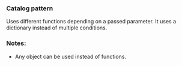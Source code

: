 ### Catalog pattern
Uses different functions depending on a passed parameter. It uses a dictionary 
instead of multiple conditions.

### Notes:
* Any object can be used instead of functions.
